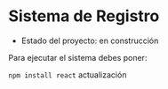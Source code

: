 <h1>Sistema de Registro</h1>

- Estado del proyecto: en construcción

Para ejecutar el sistema debes poner:

```npm install react```
actualización
